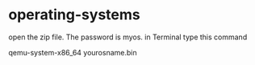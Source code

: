 # operating-systems
open the zip file.
The password is myos.
in Terminal type this command


qemu-system-x86_64 yourosname.bin

